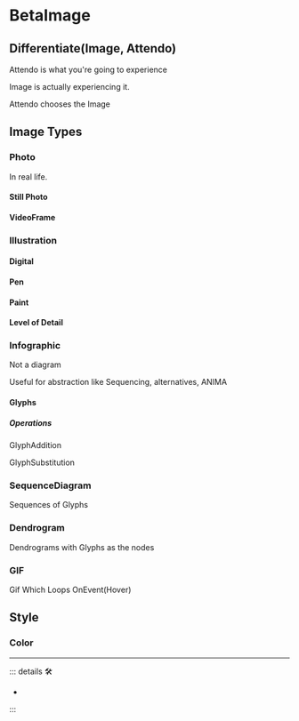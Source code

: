 # BetaImage

## Differentiate(Image, Attendo)

Attendo is what you're going to experience

Image is actually experiencing it.

Attendo chooses the Image

## Image Types

### Photo

In real life.

#### Still Photo

#### VideoFrame

### Illustration

#### Digital

#### Pen

#### Paint

#### Level of Detail

### Infographic

Not a diagram

Useful for abstraction like Sequencing, alternatives, ANIMA

#### Glyphs

##### Operations

GlyphAddition

GlyphSubstitution

### SequenceDiagram

Sequences of Glyphs

### Dendrogram

Dendrograms with Glyphs as the nodes

### GIF

Gif Which Loops OnEvent(Hover)

## Style

### Color

---

<!-- =================================================== -->
<!-- =================================================== -->
<!-- =================================================== -->
<!-- =================================================== -->
<!-- =================================================== -->
::: details 🛠

-

:::
